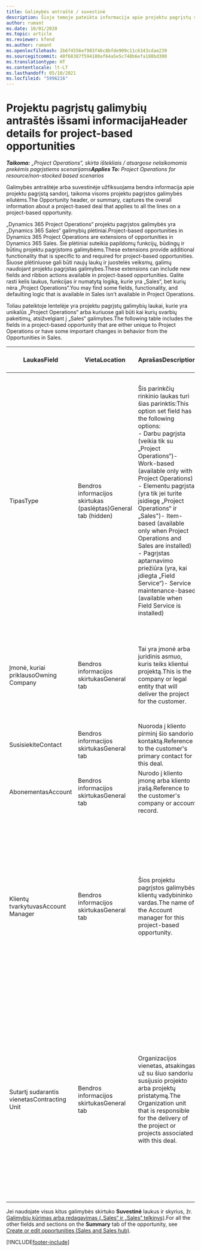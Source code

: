 ```yaml
---
title: Galimybės antraštė / suvestinė
description: Šioje temoje pateikta informacija apie projektu pagrįstų sandorių ir projektu pagrįstų galimybių eilutes.
author: rumant
ms.date: 10/01/2020
ms.topic: article
ms.reviewer: kfend
ms.author: rumant
ms.openlocfilehash: 2b6f4556ef983f46c8bfde909c11c6343cdae239
ms.sourcegitcommit: 40f68387f594180af64a5e5c748b6efa188bd300
ms.translationtype: HT
ms.contentlocale: lt-LT
ms.lasthandoff: 05/10/2021
ms.locfileid: "5996216"
---
```

# <a name="header-details-for-project-based-opportunities"></a><span data-ttu-id="682ca-103">Projektu pagrįstų galimybių antraštės išsami informacija</span><span class="sxs-lookup"><span data-stu-id="682ca-103">Header details for project-based opportunities</span></span>

<span data-ttu-id="682ca-104">_**Taikoma:** „Project Operations“, skirta ištekliais / atsargose nelaikomomis prekėmis pagrįstiems scenarijams_</span><span class="sxs-lookup"><span data-stu-id="682ca-104">_**Applies To:** Project Operations for resource/non-stocked based scenarios_</span></span>


<span data-ttu-id="682ca-105">Galimybės antraštėje arba suvestinėje užfiksuojama bendra informacija apie projektu pagrįstą sandorį, taikoma visoms projektu pagrįstos galimybės eilutėms.</span><span class="sxs-lookup"><span data-stu-id="682ca-105">The Opportunity header, or summary, captures the overall information about a project-based deal that applies to all the lines on a project-based opportunity.</span></span>

<span data-ttu-id="682ca-106">„Dynamics 365 Project Operations“ projektu pagrįstos galimybės yra „Dynamics 365 Sales“ galimybių plėtiniai.</span><span class="sxs-lookup"><span data-stu-id="682ca-106">Project-based opportunities in Dynamics 365 Project Operations are extensions of opportunities in Dynamics 365 Sales.</span></span> <span data-ttu-id="682ca-107">Šie plėtiniai suteikia papildomų funkcijų, būdingų ir būtinų projektu pagrįstoms galimybėms.</span><span class="sxs-lookup"><span data-stu-id="682ca-107">These extensions provide additional functionality that is specific to and required for project-based opportunities.</span></span> <span data-ttu-id="682ca-108">Šiuose plėtiniuose gali būti naujų laukų ir juostelės veiksmų, galimų naudojant projektu pagrįstas galimybes.</span><span class="sxs-lookup"><span data-stu-id="682ca-108">These extensions can include new fields and ribbon actions available in project-based opportunities.</span></span> <span data-ttu-id="682ca-109">Galite rasti kelis laukus, funkcijas ir numatytą logiką, kurie yra „Sales“, bet kurių nėra „Project Operations“.</span><span class="sxs-lookup"><span data-stu-id="682ca-109">You may find some fields, functionality, and defaulting logic that is available in Sales isn't available in Project Operations.</span></span>

<span data-ttu-id="682ca-110">Toliau pateiktoje lentelėje yra projektu pagrįstų galimybių laukai, kurie yra unikalūs „Project Operations“ arba kuriuose gali būti kai kurių svarbių pakeitimų, atsižvelgiant į „Sales“ galimybes.</span><span class="sxs-lookup"><span data-stu-id="682ca-110">The following table includes the fields in a project-based opportunity that are either unique to Project Operations or have some important changes in behavior from the Opportunities in Sales.</span></span>

| <span data-ttu-id="682ca-111">**Laukas**</span><span class="sxs-lookup"><span data-stu-id="682ca-111">**Field**</span></span> | <span data-ttu-id="682ca-112">**Vieta**</span><span class="sxs-lookup"><span data-stu-id="682ca-112">**Location**</span></span> | <span data-ttu-id="682ca-113">**Aprašas**</span><span class="sxs-lookup"><span data-stu-id="682ca-113">**Description**</span></span> | <span data-ttu-id="682ca-114">**Tolesnis poveikis**</span><span class="sxs-lookup"><span data-stu-id="682ca-114">**Downstream impact**</span></span> |
| --- | --- | --- | --- |
| <span data-ttu-id="682ca-115">Tipas</span><span class="sxs-lookup"><span data-stu-id="682ca-115">Type</span></span> | <span data-ttu-id="682ca-116">Bendros informacijos skirtukas (paslėptas)</span><span class="sxs-lookup"><span data-stu-id="682ca-116">General tab (hidden)</span></span> | <span data-ttu-id="682ca-117">Šis parinkčių rinkinio laukas turi šias parinktis:</span><span class="sxs-lookup"><span data-stu-id="682ca-117">This option set field has the following options:</span></span></br><span data-ttu-id="682ca-118">- Darbu pagrįsta (veikia tik su „Project Operations“)</span><span class="sxs-lookup"><span data-stu-id="682ca-118">- Work-based (available only with Project Operations)</span></span></br><span data-ttu-id="682ca-119">- Elementu pagrįsta (yra tik jei turite įsidiegę „Project Operations“ ir „Sales")</span><span class="sxs-lookup"><span data-stu-id="682ca-119">- Item-based (available only when Project Operations and Sales are installed)</span></span></br><span data-ttu-id="682ca-120">- Pagrįstas aptarnavimo priežiūra (yra, kai įdiegta „Field Service“)</span><span class="sxs-lookup"><span data-stu-id="682ca-120">- Service maintenance-based (available when Field Service is installed)</span></span> | <span data-ttu-id="682ca-121">Kai naudojate „Project Operations“, ši lauko reikšmė automatiškai nustatoma kaip **Darbu pagrįsta**, kuri galimybę suklasifikuoja kaip projektu pagrįstą.</span><span class="sxs-lookup"><span data-stu-id="682ca-121">When you use Project Operations, this field value is automatically set to **Work-based** which classifies the Opportunity as project-based.</span></span> <span data-ttu-id="682ca-122">Galimybė turi būti pagrįsta projektu, kad būtų galima įjungti visus su projektu susijusius išplėtimus ir funkcijas tolesniuose šio sandorio procesuose.</span><span class="sxs-lookup"><span data-stu-id="682ca-122">An Opportunity should be project-based to enable all project-specific extensions and functionality in the downstream sales process for this deal.</span></span> |
| <span data-ttu-id="682ca-123">Įmonė, kuriai priklauso</span><span class="sxs-lookup"><span data-stu-id="682ca-123">Owning Company</span></span> | <span data-ttu-id="682ca-124">Bendros informacijos skirtukas</span><span class="sxs-lookup"><span data-stu-id="682ca-124">General tab</span></span> | <span data-ttu-id="682ca-125">Tai yra įmonė arba juridinis asmuo, kuris teiks klientui projektą.</span><span class="sxs-lookup"><span data-stu-id="682ca-125">This is the company or legal entity that will deliver the project for the customer.</span></span> | <span data-ttu-id="682ca-126">Ši lauko informacija bus nukopijuota į atitinkamą projekto pasiūlymo lauką, sukurtą pagal šią galimybę.</span><span class="sxs-lookup"><span data-stu-id="682ca-126">This field information will be copied to the corresponding field on the Project quote that is created from this Opportunity.</span></span> |
| <span data-ttu-id="682ca-127">Susisiekite</span><span class="sxs-lookup"><span data-stu-id="682ca-127">Contact</span></span> | <span data-ttu-id="682ca-128">Bendros informacijos skirtukas</span><span class="sxs-lookup"><span data-stu-id="682ca-128">General tab</span></span> | <span data-ttu-id="682ca-129">Nuoroda į kliento pirminį šio sandorio kontaktą.</span><span class="sxs-lookup"><span data-stu-id="682ca-129">Reference to the customer's primary contact for this deal.</span></span> | |
| <span data-ttu-id="682ca-130">Abonementas</span><span class="sxs-lookup"><span data-stu-id="682ca-130">Account</span></span> | <span data-ttu-id="682ca-131">Bendros informacijos skirtukas</span><span class="sxs-lookup"><span data-stu-id="682ca-131">General tab</span></span> | <span data-ttu-id="682ca-132">Nurodo į kliento įmonę arba kliento įrašą.</span><span class="sxs-lookup"><span data-stu-id="682ca-132">Reference to the customer's company or account record.</span></span> | |
| <span data-ttu-id="682ca-133">Klientų tvarkytuvas</span><span class="sxs-lookup"><span data-stu-id="682ca-133">Account Manager</span></span> | <span data-ttu-id="682ca-134">Bendros informacijos skirtukas</span><span class="sxs-lookup"><span data-stu-id="682ca-134">General tab</span></span> | <span data-ttu-id="682ca-135">Šios projektu pagrįstos galimybės klientų vadybininko vardas.</span><span class="sxs-lookup"><span data-stu-id="682ca-135">The name of the Account manager for this project-based opportunity.</span></span> | <span data-ttu-id="682ca-136">Klientų vadybininkas yra atsakingas už ryšių su klientu viso projekto metu valdymą.</span><span class="sxs-lookup"><span data-stu-id="682ca-136">The Account manager is responsible for managing the relationship with the customer through the completion of this project.</span></span> <span data-ttu-id="682ca-137">Remiantis rezervuojamų išteklių įrašo susiejimu su klientų vadybininku, sutartį sudarantis vienetas laikomas numatytuoju.</span><span class="sxs-lookup"><span data-stu-id="682ca-137">Based on the bookable resource record tied to the Account manager, the contracting unit is defaulted.</span></span> |
| <span data-ttu-id="682ca-138">Sutartį sudarantis vienetas</span><span class="sxs-lookup"><span data-stu-id="682ca-138">Contracting Unit</span></span> | <span data-ttu-id="682ca-139">Bendros informacijos skirtukas</span><span class="sxs-lookup"><span data-stu-id="682ca-139">General tab</span></span> | <span data-ttu-id="682ca-140">Organizacijos vienetas, atsakingas už su šiuo sandoriu susijusio projekto arba projektų pristatymą.</span><span class="sxs-lookup"><span data-stu-id="682ca-140">The Organization unit that is responsible for the delivery of the project or projects associated with this deal.</span></span> | <span data-ttu-id="682ca-141">Sutartį sudarantis vienetas yra įmonės padalinys, kuris vykdys projektus po to, kai sandoris bus uždarytas.</span><span class="sxs-lookup"><span data-stu-id="682ca-141">The contracting unit is the division of the company that will complete the project(s) after the deal is closed.</span></span> <span data-ttu-id="682ca-142">Kiekvienas sutartį sudarantis vienetas turi valiutą, o ši valiuta naudojama projekto metu padarytoms sąmatinėms ir faktinėms išlaidoms.</span><span class="sxs-lookup"><span data-stu-id="682ca-142">Every contracting unit has a currency, and this currency is used to report estimated and actual costs incurred during the project.</span></span> |

<span data-ttu-id="682ca-143">Jei naudojate visus kitus galimybės skirtuko **Suvestinė** laukus ir skyrius, žr. [Galimybių kūrimas arba redagavimas („Sales“ ir „Sales“ telkinys)](/dynamics365/sales-enterprise/create-edit-opportunity-sales).</span><span class="sxs-lookup"><span data-stu-id="682ca-143">For all the other fields and sections on the **Summary** tab of the opportunity, see [Create or edit opportunities (Sales and Sales hub)](/dynamics365/sales-enterprise/create-edit-opportunity-sales).</span></span>


[!INCLUDE[footer-include](../includes/footer-banner.md)]
